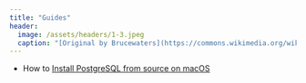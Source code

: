 ```yaml
---
title: "Guides"
header:
  image: /assets/headers/1-3.jpeg
  caption: "[Original by Brucewaters](https://commons.wikimedia.org/wiki/File:M31,_the_Andromeda_Galaxy,_Killarney_Provincial_Park_Observatory.jpg), [CC BY 4.0](https://creativecommons.org/licenses/by/4.0), via Wikimedia Commons"
---
```

* How to [Install PostgreSQL from source on macOS](./install-postgres/)
